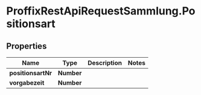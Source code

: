 # ProffixRestApiRequestSammlung.Positionsart

## Properties
Name | Type | Description | Notes
------------ | ------------- | ------------- | -------------
**positionsartNr** | **Number** |  | 
**vorgabezeit** | **Number** |  | 


